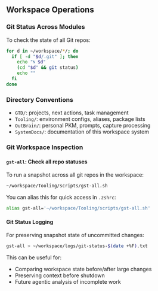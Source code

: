## Workspace Operations

### Git Status Across Modules
To check the state of all Git repos:

```sh
for d in ~/workspace/*/; do
  if [ -d "$d/.git" ]; then
    echo "🌀 $d"
    (cd "$d" && git status)
    echo ""
  fi
done
```

### Directory Conventions
- `GTD/`: projects, next actions, task management
- `Tooling/`: environment configs, aliases, package lists
- `OutBrain/`: personal PKM, prompts, capture processing
- `SystemDocs/`: documentation of this workspace system

### Git Workspace Inspection

#### `gst-all`: Check all repo statuses
To run a snapshot across all git repos in the workspace:

```sh
~/workspace/Tooling/scripts/gst-all.sh
```

You can alias this for quick access in `.zshrc`:

```sh
alias gst-all='~/workspace/Tooling/scripts/gst-all.sh'
```

#### Git Status Logging
For preserving snapshot state of uncommitted changes:

```sh
gst-all > ~/workspace/logs/git-status-$(date +%F).txt
```

This can be useful for:
- Comparing workspace state before/after large changes
- Preserving context before shutdown
- Future agentic analysis of incomplete work 